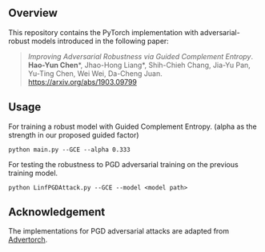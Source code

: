 ## Overview


This repository contains the PyTorch implementation with adversarial-robust models
introduced in the following paper:

> _Improving Adversarial Robustness via Guided Complement Entropy_. <br>
**Hao-Yun Chen**\*, Jhao-Hong Liang\*, Shih-Chieh Chang, Jia-Yu Pan, Yu-Ting Chen, Wei Wei, Da-Cheng Juan. <br> <https://arxiv.org/abs/1903.09799>


## Usage

For training a robust model with Guided Complement Entropy. (alpha as the strength in our proposed guided factor)

	python main.py --GCE --alpha 0.333 

For testing the robustness to PGD adversarial training on the previous training model.

	python LinfPGDAttack.py --GCE --model <model path>
	

## Acknowledgement

The implementations for PGD adversarial attacks are adapted from [Advertorch](https://github.com/BorealisAI/advertorch).